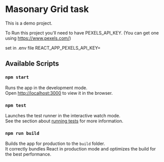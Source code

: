 # Masonary Grid task

This is a demo project.

To Run this project you'll need to have PEXELS_API_KEY. (You can get one using https://www.pexels.com/)

set in .env file REACT_APP_PEXELS_API_KEY=

## Available Scripts

### `npm start`

Runs the app in the development mode.\
Open [http://localhost:3000](http://localhost:3000) to view it in the browser.

### `npm test`

Launches the test runner in the interactive watch mode.\
See the section about [running tests](https://facebook.github.io/create-react-app/docs/running-tests) for more information.

### `npm run build`

Builds the app for production to the `build` folder.\
It correctly bundles React in production mode and optimizes the build for the best performance.
